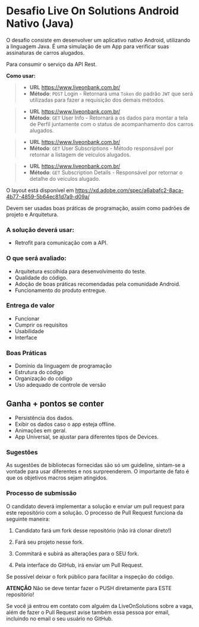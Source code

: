 # Desafio Live On Solutions Android Nativo (Java)

O desafio consiste em desenvolver um aplicativo nativo Android, utilizando a linguagem Java. É uma simulação de um App para verificar suas assinaturas de carros alugados.

Para consumir o serviço da API Rest.


**Como usar:**

> - **URL** https://www.liveonbank.com.br/
> - **Método**: `POST` Login - Retornará uma `Token` do padrão `JWT` que será utilizadas para fazer a requisição dos demais métodos.

> - **URL** https://www.liveonbank.com.br/
> - **Método**: `GET` User Info - Retornará a os dados para montar a tela de Perfil juntamente com o status de acompanhamento dos carros alugados.

> - **URL** https://www.liveonbank.com.br/
> - **Método**: `GET` User Subscriptions - Método responsável por retornar a listagem de veículos alugados.

> - **URL** https://www.liveonbank.com.br/
> - **Método**: `GET` Subscription Details - Responsável por retornar o detalhe do veículos alugado.

O layout está disponível em https://xd.adobe.com/spec/a6abafc2-8aca-4b77-4859-5b64ec81d7a9-d09a/

Devem ser usadas boas práticas de programação, assim como padrões de projeto e Arquitetura.

### A solução deverá usar:
- Retrofit para comunicação com a API.

### O que será avaliado:
- Arquitetura escolhida para desenvolvimento do teste.
- Qualidade do código.
- Adoção de boas práticas recomendadas pela comunidade Android.
- Funcionamento do produto entregue.

### Entrega de valor
- Funcionar
- Cumprir os requisitos
- Usabilidade
- Interface

### Boas Práticas
- Domínio da linguagem de programação
- Estrutura do código
- Organização do código
- Uso adequado de controle de versão

## Ganha + pontos se conter
- Persistência dos dados.
- Exibir os dados caso o app esteja offline.
- Animações em geral.
- App Universal, se ajustar para diferentes tipos de Devices.

### Sugestões ###
As sugestões de bibliotecas fornecidas são só um guideline, sintam-se a vontade para usar diferentes e nos surpreenderem. 
O importante de fato é que os objetivos macros sejam atingidos.

### Processo de submissão ###
O candidato deverá implementar a solução e enviar um pull request para este repositório com a solução.
O processo de Pull Request funciona da seguinte maneira:
1. Candidato fará um fork desse repositório (não irá clonar direto!)

2. Fará seu projeto nesse fork.

3. Commitará e subirá as alterações para o SEU fork.

4. Pela interface do GitHub, irá enviar um Pull Request.

Se possível deixar o fork público para facilitar a inspeção do código.

**ATENÇÃO**
Não se deve tentar fazer o PUSH diretamente para ESTE repositório!

Se você já entrou em contato com alguém da LiveOnSolutions sobre a vaga, além de fazer o Pull Request avise também essa pessoa por email, incluindo no email o seu usuário no GitHub.
